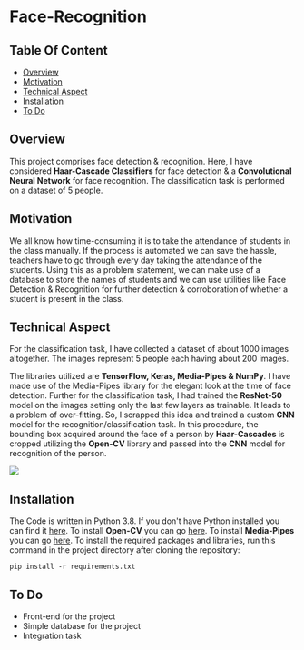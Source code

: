 # Face-Recognition

## Table Of Content

- [Overview](#overview)
- [Motivation](#motivation)
- [Technical Aspect](#technical-aspect)
- [Installation](#installation)
- [To Do](#to-do)

## Overview

This project comprises face detection & recognition. Here, I have considered **Haar-Cascade Classifiers** for face detection & a **Convolutional Neural Network** for face recognition. The classification task is performed on a dataset of 5 people. 

## Motivation

We all know how time-consuming it is to take the attendance of students in the class manually. If the process is automated we can save the hassle, teachers have to go through every day taking the attendance of the students. Using this as a problem statement, we can make use of a database to store the names of students and we can use utilities like Face Detection & Recognition for further detection & corroboration of whether a student is present in the class.


## Technical Aspect 

For the classification task, I have collected a dataset of about 1000 images altogether. The images represent 5 people each having about 200 images. 

The libraries utilized are **TensorFlow, Keras, Media-Pipes & NumPy**. I have made use of the Media-Pipes library for the elegant look at the time of face detection. Further for the classification task, I had trained the **ResNet-50** model on the images setting only the last few layers as trainable. It leads to a problem of over-fitting. So, I scrapped this idea and trained a custom **CNN** model for the recognition/classification task. In this procedure, the bounding box acquired around the face of a person by **Haar-Cascades** is cropped utilizing the **Open-CV** library and passed into the **CNN** model for recognition of the person. 

![](#https://github.com/gauravshipurkar/Face-Recognition/blob/main/result.png)

## Installation

The Code is written in Python 3.8. If you don't have Python installed you can find it [here](#https://www.python.org/downloads/release/python-380/). To install **Open-CV** you can go [here](#https://opencv.org/). To install **Media-Pipes** you can go [here](#https://mediapipe.dev/). To install the required packages and libraries, run this command in the project directory after cloning the repository:

```
pip install -r requirements.txt

```
## To Do

- Front-end for the project
- Simple database for the project
- Integration task
